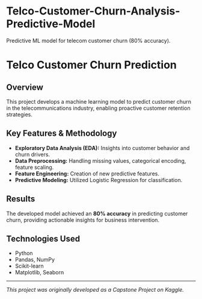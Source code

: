 # Telco-Customer-Churn-Analysis-Predictive-Model
Predictive ML model for telecom customer churn (80% accuracy).


# Telco Customer Churn Prediction

## Overview
This project develops a machine learning model to predict customer churn in the telecommunications industry, enabling proactive customer retention strategies.

## Key Features & Methodology
* **Exploratory Data Analysis (EDA):** Insights into customer behavior and churn drivers.
* **Data Preprocessing:** Handling missing values, categorical encoding, feature scaling.
* **Feature Engineering:** Creation of new predictive features.
* **Predictive Modeling:** Utilized Logistic Regression for classification.

## Results
The developed model achieved an **80% accuracy** in predicting customer churn, providing actionable insights for business intervention.

## Technologies Used
* Python
* Pandas, NumPy
* Scikit-learn
* Matplotlib, Seaborn

---

*This project was originally developed as a Capstone Project on Kaggle.*
